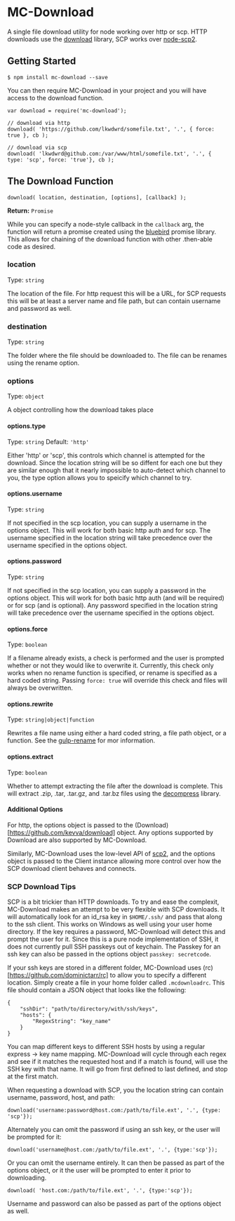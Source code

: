 # MC-Download

A single file download utility for node working over http or scp. HTTP downloads use the [download](https://github.com/kevva/download) library, SCP works over [node-scp2](https://github.com/spmjs/node-scp2).

## Getting Started

```
$ npm install mc-download --save
```

You can then require MC-Download in your project and you will have access to the download function.

```
var download = require('mc-download');

// download via http
download( 'https://github.com/lkwdwrd/somefile.txt', '.', { force: true }, cb );

// download via scp
download( 'lkwdwrd@github.com:/var/www/html/somefile.txt', '.', { type: 'scp', force: 'true'}, cb );
```

## The Download Function

```
download( location, destination, [options], [callback] );
```

**Return:** `Promise`

While you can specify a node-style callback in the `callback` arg, the function will return a promise created using the [bluebird](http://bluebirdjs.com/docs/getting-started.html) promise library. This allows for chaining of the download function with other .then-able code as desired.

### location

Type: `string`

The location of the file. For http request this will be a URL, for SCP requests this will be at least a server name and file path, but can contain username and password as well.

### destination

Type: `string`

The folder where the file should be downloaded to. The file can be renames using the rename option.

### options

Type: `object`

A object controlling how the download takes place

#### options.type

Type: `string`
Default: `'http'`

Either 'http' or 'scp', this controls which channel is attempted for the download. Since the location string will be so diffent for each one but they are similar enough that it nearly impossible to auto-detect which channel to you, the type option allows you to speicify which channel to try.

#### options.username

Type: `string`

If not specified in the scp location, you can supply a username in the options object. This will work for both basic http auth and for scp. The username specified in the location string will take precedence over the username specified in the options object.

#### options.password

Type: `string`

If not specified in the scp location, you can supply a password in the options object. This will work for both basic http auth (and will be required) or for scp (and is optional). Any password specified in the location string will take precedence over the username specified in the options object.

#### options.force

Type: `boolean`

If a filename already exists, a check is performed and the user is prompted whether or not they would like to overwrite it. Currently, this check only works when no rename function is specified, or rename is specified as a hard coded string. Passing `force: true` will override this check and files will always be overwritten.

#### options.rewrite

Type: `string|object|function`

Rewrites a file name using either a hard coded string, a file path object, or a function. See the [gulp-rename](https://github.com/hparra/gulp-rename) for mor information.

#### options.extract

Type: `boolean`

Whether to attempt extracting the file after the download is complete. This will extract .zip, .tar, .tar.gz, and .tar.bz files using the [decompress](https://github.com/kevva/decompress/) library.

#### Additional Options

For http, the options object is passed to the (Download)[https://github.com/kevva/download] object. Any options supported by Download are also supported by MC-Download.

Similarly, MC-Download uses the low-level API of [scp2](https://github.com/spmjs/node-scp2), and the options object is passed to the Client instance allowing more control over how the SCP download client behaves and connects.

### SCP Download Tips

SCP is a bit trickier than HTTP downloads. To try and ease the complexit, MC-Download makes an attempt to be very flexible with SCP downloads. It will automatically look for an id_rsa key in `$HOME/.ssh/` and pass that along to the ssh client. This works on Windows as well using your user home directory. If the key requires a password, MC-Download will detect this and prompt the user for it. Since this is a pure node implementation of SSH, it does not currently pull SSH passkeys out of keychain. The Passkey for an ssh key can also be passed in the options object `passkey: secretcode`.

If your ssh keys are stored in a different folder, MC-Download uses (rc)[https://github.com/dominictarr/rc] to allow you to specify a different location. Simply create a file in your home folder called `.mcdownloadrc`. This file should contain a JSON object that looks like the following:

```
{
	"sshDir": "path/to/directory/with/ssh/keys",
	"hosts": {
		"RegexString": "key_name"
	}
}
```

You can map different keys to different SSH hosts by using a regular express -> key name mapping. MC-Download will cycle through each regex and see if it matches the requested host and if a match is found, will use the SSH key with that name. It will go from first defined to last defined, and stop at the first match.

When requesting a download with SCP, you the location string can contain username, password, host, and path:

```
download('username:password@host.com:/path/to/file.ext', '.', {type: 'scp'});
```

Alternately you can omit the password if using an ssh key, or the user will be prompted for it:

```
download('username@host.com:/path/to/file.ext', '.', {type:'scp'});
```

Or you can omit the username entirely. It can then be passed as part of the options object, or it the user will be prompted to enter it prior to downloading.

```
download( 'host.com:/path/to/file.ext', '.', {type:'scp'});
```

Username and password can also be passed as part of the options object as well.